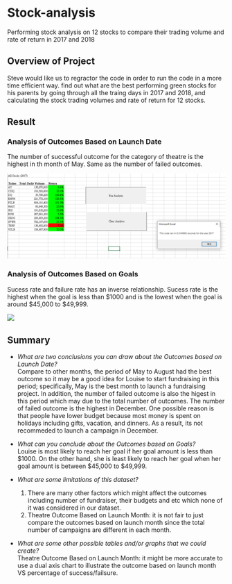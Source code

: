 # Stock-analysis
Performing stock analysis on 12 stocks to compare their trading volume and rate of return in 2017 and 2018
## Overview of Project
Steve would like us to regractor the code in order to run the code in a more time efficient way.
find out what are the best performing green stocks for his parents by going through all the traing days in 2017 and 2018, and calculating the stock trading volumes and rate of return for 12 stocks.

## Result



### Analysis of Outcomes Based on Launch Date
The number of successful outcome for the category of theatre is the highest in th month of May. Same as the number of failed outcomes.

<img src="VBA_Challenge_2017.png" width="600">

### Analysis of Outcomes Based on Goals
Sucess rate and failure rate has an inverse relationship. Sucess rate is the highest when the goal is less than $1000 and is the lowest when the goal is around $45,000 to $49,999.

<img src="BNA_Challenge_2018.png" width="600">

## Summary

- *What are two conclusions you can draw about the Outcomes based on Launch Date?* \
Compare to other months, the period of May to August had the best outcome so it may be a good idea for Louise to start fundraising in this period; specifically, May is the best month to launch a fundraising project. 
In addition, the number of failed outcome is also the higest in this period which may due to the total number of outcomes.
The number of failed outcome is the highest in December. One possible reason is that people have lower budget because most money is spent on holidays including gifts, vacation, and dinners. As a result, its not recommeded to launch a campaign in December.

- *What can you conclude about the Outcomes based on Goals?* \
Louise is most likely to reach her goal if her goal amount is less than $1000. On the other hand, she is least likely to reach her goal when her goal amount is between $45,000 to $49,999.

- *What are some limitations of this dataset?*  
  1. There are many other factors which might affect the outcomes including number of fundraiser, their budgets and etc which none of it was considered in our dataset.
  2. Theatre Outcome Based on Launch Month: it is not fair to just compare the outcomes based on launch month since the total number of campaigns are different in each month.
- *What are some other possible tables and/or graphs that we could create?* \
Theatre Outcome Based on Launch Month: it might be more accurate to use a dual axis chart to illustrate the outcome based on launch month VS percentage of success/failsure.
